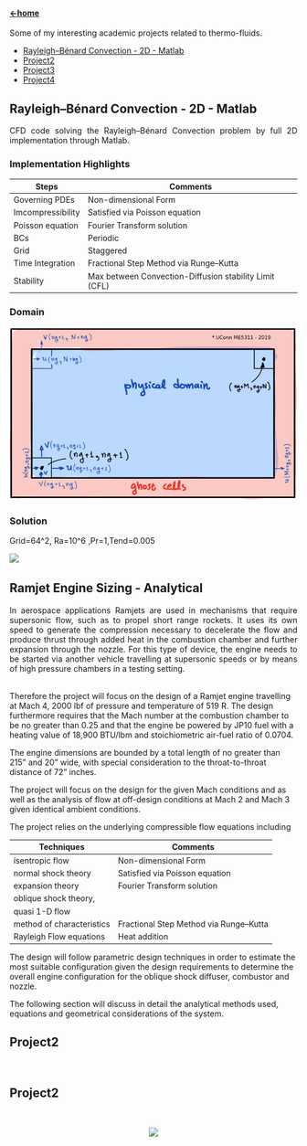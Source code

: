 #### [←home](../README.md)

Some of my interesting academic projects related to thermo-fluids. 
 
+ [Rayleigh–Bénard Convection - 2D - Matlab](#Section1)
+ [Project2](#Section2)
+ [Project3](#Section3)
+ [Project4](#Section4)

## <a name="section1"><a/>Rayleigh–Bénard Convection - 2D - Matlab
<div style="text-align: justify">
CFD code solving the Rayleigh–Bénard Convection problem by full 2D implementation through Matlab. 
</div>

### Implementation Highlights
 
| Steps | Comments |
| ------ | ----------- |
| Governing PDEs    |  Non-dimensional Form   |
| Imcompressibility   | Satisfied via Poisson equation |
| Poisson equation  | Fourier Transform solution |
| BCs | Periodic |
| Grid  | Staggered |
| Time Integration    |  Fractional Step Method via Runge–Kutta  |
| Stability    |  Max between Convection-Diffusion stability Limit (CFL)  |

### Domain
<p align="left"><img src="../pics/cfddomain.png" width="600"/></p>
 
### Solution 
 
Grid=64^2, Ra=10^6 ,Pr=1,Tend=0.005
 
<p align="left"><img src="../pics/OneTenthSec5.gif" width="600"/></p>
 
## <a name="section2"><a/>Ramjet Engine Sizing - Analytical
<div style="text-align: justify">
In aerospace applications Ramjets are used in mechanisms that require supersonic flow, such as to propel short range rockets. It uses its own speed to generate the compression necessary to decelerate the flow and produce thrust through added heat in the combustion chamber and further expansion through the nozzle.
For this type of device, the engine needs to be started via another vehicle travelling at supersonic speeds or by means of high pressure chambers in a testing setting.
</div><br/>
 
Therefore the project will focus on the design of a Ramjet engine travelling at Mach 4, 2000 lbf of pressure and temperature of 519 R. The
design furthermore requires that the Mach number at the combustion chamber to be no greater than 0.25
and that the engine be powered by JP10 fuel with a heating value of 18,900 BTU/lbm and stoichiometric
air-fuel ratio of 0.0704.

The engine dimensions are bounded by a total length of no greater than 215” and
20” wide, with special consideration to the throat-to-throat distance of 72” inches.

The project will focus on the design for the given Mach conditions and as well as the analysis of flow at off-design conditions at
Mach 2 and Mach 3 given identical ambient conditions.

The project relies on the underlying compressible flow equations including
 
| Techniques | Comments |
| ------ | ----------- |
| isentropic flow    |  Non-dimensional Form   |
| normal shock theory   | Satisfied via Poisson equation |
| expansion theory | Fourier Transform solution |
| oblique shock theory,|
| quasi 1-D flow |
|  method of characteristics     |  Fractional Step Method via Runge–Kutta  |
| Rayleigh Flow equations    |  Heat addition  |


The design will follow parametric design techniques in order to estimate the most
suitable configuration given the design requirements to determine the overall engine configuration for the
oblique shock diffuser, combustor and nozzle.

 The following section will discuss in detail the analytical
methods used, equations and geometrical considerations of the system.

  

  
## <a name="section3"><a/>Project2
<div style="text-align: justify">

  
</div><br/>
  
  
## <a name="section4"><a/>Project2
<div style="text-align: justify">

  
</div><br/>
 
 <p align="center"><img src="../pics/compTEST.png"/></p>
